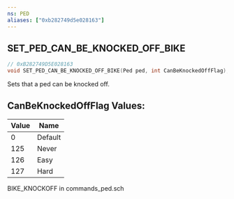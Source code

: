 ```yaml
---
ns: PED
aliases: ["0xb282749d5e028163"]
---
```

## SET_PED_CAN_BE_KNOCKED_OFF_BIKE

```c
// 0xB282749D5E028163
void SET_PED_CAN_BE_KNOCKED_OFF_BIKE(Ped ped, int CanBeKnockedOffFlag);
```

Sets that a ped can be knocked off.

## CanBeKnockedOffFlag Values:
| Value | Name |
| --- | --- |
| 0 | Default |
| 125 | Never |
| 126 | Easy |
| 127 | Hard |


BIKE_KNOCKOFF in commands_ped.sch

